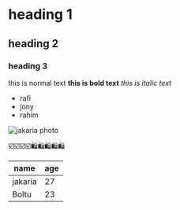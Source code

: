 # heading 1

## heading 2

### heading 3

this is normal text
**this is bold text**
_this is italic text_

- rafi
- jony
- rahim

![jakaria photo](images/jakaria.jpg)

☑️☑️☑️☑️🛍️🛍️🛍️🛍️🛍️

|name|age|
|----|---|
|jakaria| 27|
|Boltu|23|